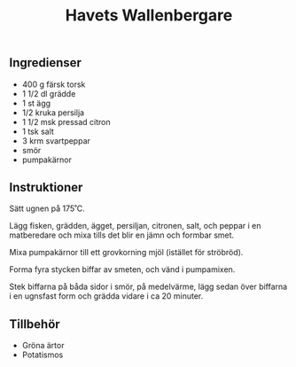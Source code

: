 ﻿---
title: Havets Wallenbergare
slug: havets-wallenbergare
tags: [Middag]
---

## Ingredienser

* 400 g färsk torsk
* 1 1/2 dl grädde
* 1 st ägg
* 1/2 kruka persilja
* 1 1/2 msk pressad citron
* 1 tsk salt
* 3 krm svartpeppar
* smör
* pumpakärnor

## Instruktioner

Sätt ugnen på 175˚C.

Lägg fisken, grädden, ägget, persiljan, citronen, salt, och peppar i en matberedare och mixa tills det blir en jämn och formbar smet.

Mixa pumpakärnor till ett grovkorning mjöl (istället för ströbröd).

Forma fyra stycken biffar av smeten, och vänd i pumpamixen.

Stek biffarna på båda sidor i smör, på medelvärme, lägg sedan över biffarna i en ugnsfast form och grädda vidare i ca 20 minuter.

## Tillbehör

* Gröna ärtor
* Potatismos
